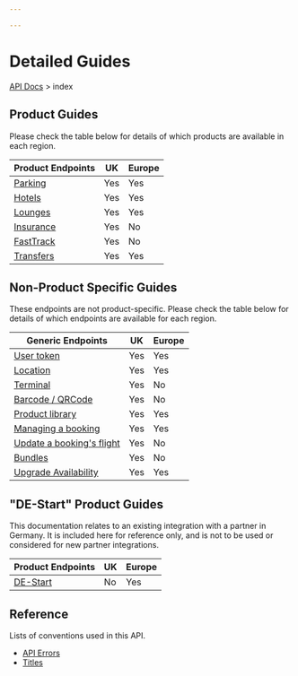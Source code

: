 ```yaml
---

---
```


# Detailed Guides

[API Docs](/hxapi/) > index

## Product Guides

Please check the table below for details of which products are available in each region.

|Product Endpoints|UK|Europe|
|-----------------|--|------|
|[Parking](/hxapi/parking)|Yes|Yes|
|[Hotels](/hxapi/hotel)|Yes|Yes|
|[Lounges](/hxapi/lounge)|Yes|Yes|
|[Insurance](/hxapi/insurance)|Yes|No|
|[FastTrack](/hxapi/fasttrack)|Yes|No|
|[Transfers](/hxapi/transfers)|Yes|Yes|



## Non-Product Specific Guides

These endpoints are not product-specific. Please check the table below for details of which endpoints are available for each region.


| Generic Endpoints                                                                 |UK| Europe |
|-----------------------------------------------------------------------------------|--|--------|
| [User token](/hxapi/usertoken)                                                    |Yes| Yes    |
| [Location](/hxapi/locations)                                                      |Yes| Yes    |
| [Terminal](/hxapi/terminal)                                                       |Yes| No     |
| [Barcode / QRCode](/hxapi/barcode)                                                |Yes| No     |
| [Product library](/hxapi/productlibrary)                                          |Yes| Yes    |
| [Managing a booking](/hxapi/viewamendcancel)                                      |Yes| Yes    |
| [Update a booking's flight](/hxapi/flightUpdate)                                  |Yes| No     |
| [Bundles](/hxapi/bundles)                                                         |Yes| No     |
| [Upgrade Availability](/hxapi/upgrade)                                            |Yes| Yes    

## "DE-Start" Product Guides

This documentation relates to an existing integration with a partner in Germany. It is included here for reference only, and is not to be used or considered for new partner integrations.

|Product Endpoints|UK|Europe|
|-----------------|--|------|
|[DE-Start](/hxapi/de-start)|No|Yes|

## Reference

Lists of conventions used in this API.

* [API Errors](/hxapi/reference/errors)
* [Titles](/hxapi/reference/titles)
